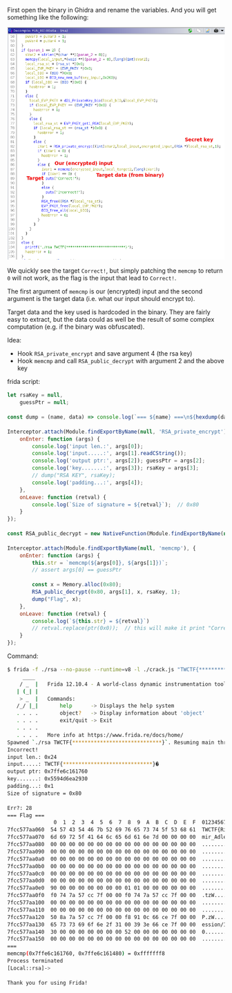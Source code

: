 First open the binary in Ghidra and rename the variables.
And you will get something like the following:

![ghidra-decompiled-rsa](./ghidra.png)

We quickly see the target `Correct!`, but simply patching the `memcmp` to return `0` will not work, as the flag is the input that lead to `Correct!`.

The first argument of `memcmp` is our (encrypted) input and the second argument is the target data (i.e. what our input should encrypt to).

Target data and the key used is hardcoded in the binary. They are fairly easy to extract, but the data could as well be the result of some complex computation (e.g. if the binary was obfuscated).

Idea:
 * Hook `RSA_private_encrypt` and save argument 4 (the rsa key)
 * Hook `memcmp` and call `RSA_public_decrypt` with argument 2 and the above key

frida script:

```js
let rsaKey = null,
    guessPtr = null;

const dump = (name, data) => console.log(`=== ${name} ===\n${hexdump(data)}\n===`);

Interceptor.attach(Module.findExportByName(null, 'RSA_private_encrypt'), {
    onEnter: function (args) {
        console.log('input len.:', args[0]);
        console.log('input.....:', args[1].readCString());
        console.log('output ptr:', args[2]); guessPtr = args[2];
        console.log('key.......:', args[3]); rsaKey = args[3];
        // dump("RSA KEY", rsaKey);
        console.log('padding...:', args[4]);
    },
    onLeave: function (retval) {
        console.log(`Size of signature = ${retval}`);  // 0x80
    }
});

const RSA_public_decrypt = new NativeFunction(Module.findExportByName(null, 'RSA_public_decrypt'), 'int', ['int', 'pointer', 'pointer', 'pointer', 'int']);

Interceptor.attach(Module.findExportByName(null, 'memcmp'), {
    onEnter: function (args) {
        this.str = `memcmp(${args[0]}, ${args[1]})`;
        // assert args[0] == guessPtr

        const x = Memory.alloc(0x80);
        RSA_public_decrypt(0x80, args[1], x, rsaKey, 1);
        dump("Flag", x);
    },
    onLeave: function (retval) {
        console.log(`${this.str} = ${retval}`)
        // retval.replace(ptr(0x0));  // this will make it print "Correct"
    }
});
```

Command:

```bash
$ frida -f ./rsa --no-pause --runtime=v8 -l ./crack.js "TWCTF{*****************************}"
     ____
    / _  |   Frida 12.10.4 - A world-class dynamic instrumentation toolkit
   | (_| |
    > _  |   Commands:
   /_/ |_|       help      -> Displays the help system
   . . . .       object?   -> Display information about 'object'
   . . . .       exit/quit -> Exit
   . . . .
   . . . .   More info at https://www.frida.re/docs/home/
Spawned `./rsa TWCTF{*****************************}`. Resuming main thread!
Incorrect!
input len.: 0x24
input.....: TWCTF{*****************************}�
output ptr: 0x7ffe6c161760
key.......: 0x5594d6ea2930
padding...: 0x1
Size of signature = 0x80

Err?: 28
=== Flag ===
               0  1  2  3  4  5  6  7  8  9  A  B  C  D  E  F  0123456789ABCDEF
7fcc577aa060  54 57 43 54 46 7b 52 69 76 65 73 74 5f 53 68 61  TWCTF{Rivest_Sha
7fcc577aa070  6d 69 72 5f 41 64 6c 65 6d 61 6e 7d 00 00 00 00  mir_Adleman}....
7fcc577aa080  00 00 00 00 00 00 00 00 00 00 00 00 00 00 00 00  ................
7fcc577aa090  00 00 00 00 00 00 00 00 00 00 00 00 00 00 00 00  ................
7fcc577aa0a0  00 00 00 00 00 00 00 00 00 00 00 00 00 00 00 00  ................
7fcc577aa0b0  00 00 00 00 00 00 00 00 00 00 00 00 00 00 00 00  ................
7fcc577aa0c0  00 00 00 00 00 00 00 00 00 00 00 00 00 00 00 00  ................
7fcc577aa0d0  00 00 00 00 00 00 00 00 00 00 00 00 00 00 00 00  ................
7fcc577aa0e0  90 00 00 00 00 00 00 00 01 01 00 00 00 00 00 00  ................
7fcc577aa0f0  f0 74 7a 57 cc 7f 00 00 f0 74 7a 57 cc 7f 00 00  .tzW.....tzW....
7fcc577aa100  00 00 00 00 00 00 00 00 00 00 00 00 00 00 00 00  ................
7fcc577aa110  00 00 00 00 00 00 00 00 00 00 00 00 00 00 00 00  ................
7fcc577aa120  50 8a 7a 57 cc 7f 00 00 f8 91 0c 66 ce 7f 00 00  P.zW.......f....
7fcc577aa130  65 73 73 69 6f 6e 2f 31 00 39 3e 66 ce 7f 00 00  ession/1.9>f....
7fcc577aa140  30 00 00 00 00 00 00 00 52 00 00 00 00 00 00 00  0.......R.......
7fcc577aa150  00 00 00 00 00 00 00 00 00 00 00 00 00 00 00 00  ................
===
memcmp(0x7ffe6c161760, 0x7ffe6c161480) = 0xfffffff8
Process terminated
[Local::rsa]->                                    

Thank you for using Frida!
```
